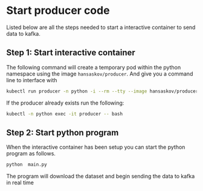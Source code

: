 # Start producer code

Listed below are all the steps needed to start a interactive container to send data to kafka.

## **Step 1**: Start interactive container

The following command will create a temporary pod within the python namespace using the image `hansaskov/producer`. And give you a command line to interface with

```bash
kubectl run producer -n python -i --rm --tty --image hansaskov/producer -- bash
```

If the producer already exists run the following:

```bash
kubectl -n python exec -it producer -- bash
```

## **Step 2**: Start python program

When the interactive container has been setup you can start the python program as follows.

```bash
python  main.py
```

The program will download the dataset and begin sending the data to kafka in real time
